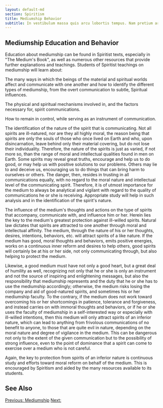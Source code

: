 ```yaml
---
layout: default-md
section: Spiritism
title: Mediumship Behavior
subtitle: In vestibulum massa quis arcu lobortis tempus. Nam pretium arcu in odio vulputate luctus.
---
```


## Mediumship Education and Behavior
Education about mediumship can be found in Spiritist texts, especially in "The Medium's Book", as well as numerous other resources that provide further explanations and teachings. Students of Spiritist teachings on mediumship will learn about:

The many ways in which the beings of the material and spiritual worlds affect and communicate with one another and how to identify the different types of mediumship, from the overt communication to subtle, Spiritual influences. 

The physical and spiritual mechanisms involved in, and the factors necessary for, spirit communications.

How to remain in control, while serving as an instrument of communication.

The identification of the nature of the spirit that is communicating.  Not all spirits are ill-natured, nor are they all highly moral, the reason being that spirits are only the souls of those who once lived on Earth and who, upon disincarnation, leave behind only their material covering, but do not lose their individuality.  Therefore, the nature of the spirits is just as varied, if not more so, than the range of moral and intellectual qualities found in men on Earth.  Some spirits may reveal great truths, encourage and help us to do good, or may help us with positive solutions to our problems. Others may lie to and deceive us, encouraging us to do things that can bring harm to ourselves or others.  The danger, then, resides in trusting in all communications equally, with no regard to the moral nature and intellectual level of the communicating spirit. Therefore, it is of utmost importance for the medium to always be analytical and vigilant with regard to the quality of communications he or she is receiving.  Appropriate study will help in such analysis and in the identification of the spirit's nature. 

The influence of the medium's thoughts and actions on the type of spirits that accompany, communicate with, and influence him or her.  Herein lies the key to the medium's greatest protection against ill-willed spirits.  Natural law dictates that spirits are attracted to one another through moral and intellectual affinity.  The medium, through the nature of his or her thoughts, desires, intentions, behaviors, etc. will attract spirits of a like nature.  If the medium has good, moral thoughts and behaviors, emits positive energies, works on a continuous inner reform and desires to help others, good spirits will certainly be at his or her side, not only communicating through, but also helping to protect the medium.

Likewise, a good medium must have not only a good heart, but a great deal of humility as well, recognizing not only that he or she is only an instrument and not the source of inspiring and enlightening messages, but also the responsibility that mediumship represents and the duty that he or she has to use the mediumship accordingly; otherwise, the medium risks losing the company and aid of good-natured spirits, and sometimes his or her mediumship faculty.  To the contrary, if the medium does not work toward overcoming his or her shortcomings in patience, tolerance and forgiveness, and instead carries on with immoral thoughts and behaviors, or if he or she uses the faculty of mediumship in a self-interested way or especially with ill-willed intentions, then this medium will only attract spirits of an inferior nature, which can lead to anything from frivolous communications of no benefit to anyone, to those that are quite evil in nature, depending on the moral nature and degree of vigilance in the medium.  This can be dangerous not only to the extent of the given communication but to the possibility of strong influence, even to the point of dominance that a spirit can come to exercise over a medium who is not careful.  

Again, the key to protection from spirits of an inferior nature is continuous study and efforts toward moral reform on behalf of the medium.  This is encouraged by Spiritism and aided by the many resources available to its students.




## See Also



<a href="" class="button">Previous: </a>
<a href="./" class="button special">Mediumship</a>
<a href="" class="button">Next: </a>
